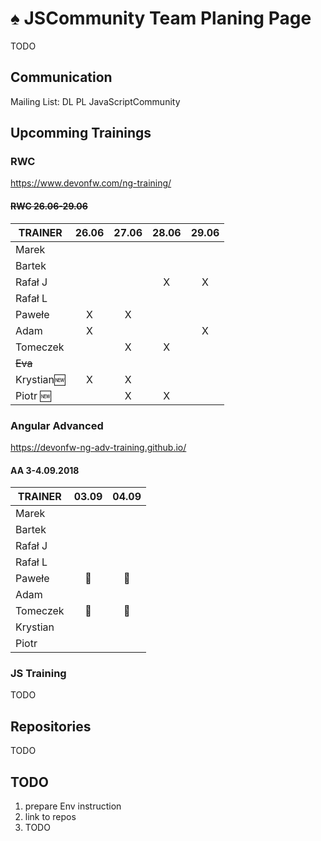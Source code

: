 # :spades: JSCommunity Team Planing Page

TODO

## Communication

Mailing List: DL PL JavaScriptCommunity

## Upcomming Trainings

### RWC
https://www.devonfw.com/ng-training/

#### ~~RWC 26.06-29.06~~
| TRAINER       | 26.06	| 27.06 | 28.06 | 29.06 |
| --            | :---: | :---: | :---: | :---: | 
| Marek         |       |       |       |       |
| Bartek        |       |       |       |       |
| Rafał J       |       |       |   X   |   X   |
| Rafał L       |       |       |       |       |
| Pawełe        |   X   |   X   |       |       |
| Adam          |   X   |       |       |   X   |
| Tomeczek      |       |   X   |   X   |       |
| ~~Eva~~       |       |       |       |       |
| Krystian:new: |   X   |   X   |       |       |
| Piotr   :new: |       |   X   |   X   |       |

### Angular Advanced
https://devonfw-ng-adv-training.github.io/

#### AA 3-4.09.2018
| TRAINER       |   03.09	  |   04.09   |
| --            |   :---:   |   :---:   |
| Marek         |           |           |
| Bartek        |           |           |
| Rafał J       |           |           |
| Rafał L       |           |           |
| Pawełe        |:palm_tree:|:palm_tree:|
| Adam          |           |           |
| Tomeczek      |:palm_tree:|:palm_tree:|
| Krystian      |           |           |
| Piotr         |           |           |

### JS Training

TODO

## Repositories

TODO

## TODO
1. prepare Env instruction
2. link to repos
3. TODO
